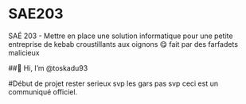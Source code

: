 # SAE203
SAÉ 203 - Mettre en place une solution informatique pour une petite entreprise de kebab croustillants aux oignons 😋 fait par des farfadets malicieux 

##👋 Hi, I’m @toskadu93

#Début de projet rester serieux svp les gars pas svp ceci est un communiqué officiel.

